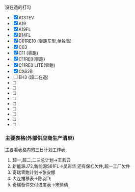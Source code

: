 没在造的打勾


- [x] A13TEV
- [x] A19
- [x] A19FL
- [x] B14FL
- [x] C01RE10   (零跑车型,单独表)
- [x] C03
- [x] C11 (零跑)
- [x] C11RE0(零跑)
- [x] C11RE0 LITE(零跑)
- [x] CX62B
- [ ] EH3  (超二在造)
- [ ] 
- [ ] 
- [ ] 
- [ ] 
- [ ] 
- [ ] 
- [ ] 
- [ ] 
- [ ] 

### 主要表格(外部供应商生产清单)
主要看表格内的三日计划工作表
1. 超一,超二,二三总计划->王若云
2. 新能源J72,新能源S61FL->吴彩华   还有保杠欠件,超一工厂欠件
3. 奇瑞零跑计划->张安娜
4. 大连推移表->陈羽飞
5. 奇瑞备件交付进度表->宋倩倩


















